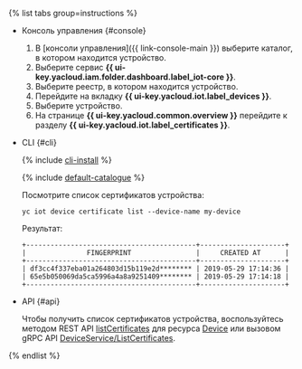 {% list tabs group=instructions %}

- Консоль управления {#console}

   1. В [консоли управления]({{ link-console-main }}) выберите каталог, в котором находится устройство.
   1. Выберите сервис **{{ ui-key.yacloud.iam.folder.dashboard.label_iot-core }}**.
   1. Выберите реестр, в котором находится устройство.
   1. Перейдите на вкладку **{{ ui-key.yacloud.iot.label_devices }}**.
   1. Выберите устройство.
   1. На странице **{{ ui-key.yacloud.common.overview }}** перейдите к разделу **{{ ui-key.yacloud.iot.label_certificates }}**.

- CLI {#cli}

  {% include [cli-install](../cli-install.md) %}

  {% include [default-catalogue](../default-catalogue.md) %}

  Посмотрите список сертификатов устройства:

  ```
  yc iot device certificate list --device-name my-device
  ```

  Результат:

  ```
  +------------------------------------------+---------------------+
  |               FINGERPRINT                |     CREATED AT      |
  +------------------------------------------+---------------------+
  | df3cc4f337eba01a264803d15b119e2d******** | 2019-05-29 17:14:36 |
  | 65e5b050069da5ca5996a4a8a9251409******** | 2019-05-29 17:14:18 |
  +------------------------------------------+---------------------+
  ```

- API {#api}

  Чтобы получить список сертификатов устройства, воспользуйтесь методом REST API [listCertificates](../../iot-core/api-ref/Device/listCertificates.md) для ресурса [Device](../../iot-core/api-ref/Device/index.md) или вызовом gRPC API [DeviceService/ListCertificates](../../iot-core/api-ref/grpc/device_service.md#ListCertificates).

{% endlist %}